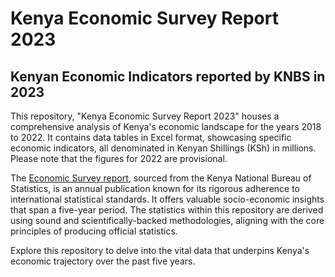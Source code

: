 # Kenya Economic Survey Report 2023
## Kenyan Economic Indicators reported by KNBS in 2023   

This repository, "Kenya Economic Survey Report 2023" houses a comprehensive analysis of Kenya's economic landscape for the years 2018 to 2022. It contains data tables in Excel format, showcasing specific economic indicators, all denominated in Kenyan Shillings (KSh) in millions. Please note that the figures for 2022 are provisional.

The [Economic Survey report](https://openafrica.net/dataset/kenya-economic-survey-report-2023), sourced from the Kenya National Bureau of Statistics, is an annual publication known for its rigorous adherence to international statistical standards. It offers valuable socio-economic insights that span a five-year period. The statistics within this repository are derived using sound and scientifically-backed methodologies, aligning with the core principles of producing official statistics.

Explore this repository to delve into the vital data that underpins Kenya's economic trajectory over the past five years.
